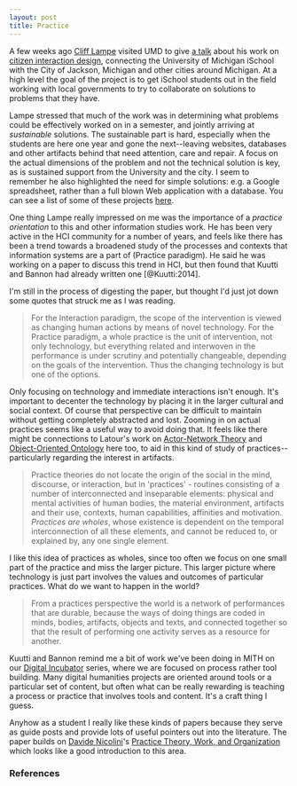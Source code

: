 ```yaml
---
layout: post
title: Practice
---
```


A few weeks ago [Cliff Lampe] visited UMD to give [a talk] about his work on
[citizen interaction design], connecting the University of Michigan iSchool with
the City of Jackson, Michigan and other cities around Michigan. At a high level
the goal of the project is to get iSchool students out in the field working with
local governments to try to collaborate on solutions to problems that they have.

Lampe stressed that much of the work was in determining what problems 
could be effectively worked on in a semester, and jointly arriving 
at *sustainable* solutions. The sustainable part is hard, especially when the
students are here one year and gone the next--leaving websites, databases and 
other artifacts behind that need attention, care and repair. A focus on the 
actual dimensions of the problem and not the technical solution is key, as is
sustained support from the University and the city. I seem to remember he also
highlighted the need for simple solutions: e.g. a Google spreadsheet, rather
than a full blown Web application with a database. You can see a list of some 
of these projects [here].

One thing Lampe really impressed on me was the importance of a *practice
orientation* to this and other information studies work.  He has been very 
active in the HCI community for a number of years, and feels like there has 
been a trend towards a broadened study of the processes and contexts
that information systems are a part of (Practice paradigm). He said he was 
working on a paper to discuss this trend in HCI, but then found that Kuutti 
and Bannon had already written one [@Kuutti:2014].

I'm still in the process of digesting the paper, but thought I'd just jot down 
some quotes that struck me as I was reading. 

> For the Interaction paradigm, the scope of the intervention is viewed
> as changing human actions by means of novel technology. For the
> Practice paradigm, a whole practice is the unit of intervention, not 
> only technology, but everything related and interwoven in the performance
> is under scrutiny and potentially changeable, depending on the goals of
> the intervention. Thus the changing technology is but one of the options.

Only focusing on technology and immediate interactions isn't enough. It's
important to decenter the technology by placing it in the larger cultural 
and social context. Of course that perspective can be difficult to maintain
without getting completely abstracted and lost. Zooming in on actual 
practices seems like a useful way to avoid doing that. It feels like there 
might be connections to Latour's work on [Actor-Network Theory] and 
[Object-Oriented Ontology] here too, to aid in this kind of study of
practices--particularly regarding the interest in artifacts.

> Practice theories do not locate the origin of the social in the mind,
> discourse, or interaction, but in 'practices' - routines consisting of a
> number of interconnected and inseparable elements: physical and mental
> activities of human bodies, the material environment, artifacts and their use,
> contexts, human capabilities, affinities and motivation.  *Practices are
> wholes*, whose existence is dependent on the temporal interconnection of all
> these elements, and cannot be reduced to, or explained by, any one single
> element.

I like this idea of practices as wholes, since too often we focus on one small
part of the practice and miss the larger picture. This larger picture where
technology is just part involves the values and outcomes of particular 
practices. What do we want to happen in the world?

> From a practices perspective the world is a network of performances that are
> durable, because the ways of doing things are coded in minds, bodies,
> artifacts, objects and texts, and connected together so that the result of
> performing one activity serves as a resource for another.

Kuutti and Bannon remind me a bit of work we've been doing in MITH on our
[Digital Incubator] series, where we are focused on process rather tool 
building. Many digital humanities projects are oriented around tools or a
particular set of content, but often what can be really rewarding is 
teaching a process or practice that involves tools and content. It's a
craft thing I guess. 

Anyhow as a student I really like these kinds of papers because they serve as 
guide posts and provide lots of useful pointers out into the literature. The 
paper builds on [Davide Nicolini]'s [Practice Theory, Work, and Organization] 
which looks like a good introduction to this area.

### References

[Cliff Lampe]: https://www.si.umich.edu/people/clifford-lampe
[citizen interaction design]: https://www.si.umich.edu/academics/project-i-citizen-interaction-design
[here]: https://seelio.com/g/umsicid
[a talk]: http://hcil.umd.edu/events/event/bbl-clifford-lampe/
[Practice Theory, Work, and Organization]: https://en.wikipedia.org/wiki/Practice_theory
[Digital Incubator]: http://mith.umd.edu/research/digital-humanities-incubator-2014-15-researching-ferguson/
[Actor-Network Theory]: https://en.wikipedia.org/wiki/Actor%E2%80%93network_theory
[Object-Oriented Ontology]: https://en.wikipedia.org/wiki/Object-oriented_ontology
[Davide Nicolini]: http://www.wbs.ac.uk/about/person/davide-nicolini/
